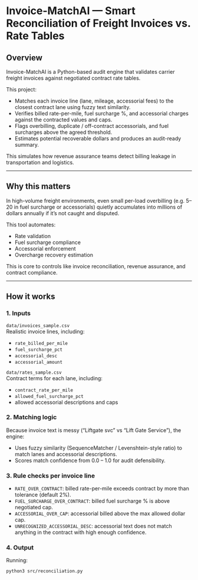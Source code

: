 # Invoice-MatchAI — Smart Reconciliation of Freight Invoices vs. Rate Tables

## Overview
Invoice-MatchAI is a Python-based audit engine that validates carrier freight invoices against negotiated contract rate tables.

This project:
- Matches each invoice line (lane, mileage, accessorial fees) to the closest contract lane using fuzzy text similarity.
- Verifies billed rate-per-mile, fuel surcharge %, and accessorial charges against the contracted values and caps.
- Flags overbilling, duplicate / off-contract accessorials, and fuel surcharges above the agreed threshold.
- Estimates potential recoverable dollars and produces an audit-ready summary.

This simulates how revenue assurance teams detect billing leakage in transportation and logistics.

---

## Why this matters
In high-volume freight environments, even small per-load overbilling (e.g. $5–$20 in fuel surcharge or accessorials) quietly accumulates into millions of dollars annually if it’s not caught and disputed.

This tool automates:
- Rate validation
- Fuel surcharge compliance
- Accessorial enforcement
- Overcharge recovery estimation

This is core to controls like invoice reconciliation, revenue assurance, and contract compliance.

---

## How it works

### 1. Inputs
`data/invoices_sample.csv`  
Realistic invoice lines, including:
- `rate_billed_per_mile`
- `fuel_surcharge_pct`
- `accessorial_desc`
- `accessorial_amount`

`data/rates_sample.csv`  
Contract terms for each lane, including:
- `contract_rate_per_mile`
- `allowed_fuel_surcharge_pct`
- allowed accessorial descriptions and caps

### 2. Matching logic
Because invoice text is messy (“Liftgate svc” vs “Lift Gate Service”), the engine:
- Uses fuzzy similarity (SequenceMatcher / Levenshtein-style ratio) to match lanes and accessorial descriptions.
- Scores match confidence from 0.0 – 1.0 for audit defensibility.

### 3. Rule checks per invoice line
- `RATE_OVER_CONTRACT`: billed rate-per-mile exceeds contract by more than tolerance (default 2%).
- `FUEL_SURCHARGE_OVER_CONTRACT`: billed fuel surcharge % is above negotiated cap.
- `ACCESSORIAL_OVER_CAP`: accessorial billed above the max allowed dollar cap.
- `UNRECOGNIZED_ACCESSORIAL_DESC`: accessorial text does not match anything in the contract with high enough confidence.

### 4. Output
Running:
```bash
python3 src/reconciliation.py
```